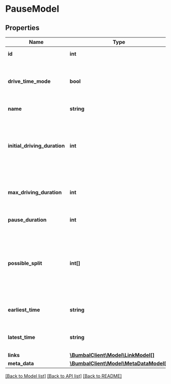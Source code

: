 # PauseModel

## Properties
Name | Type | Description | Notes
------------ | ------------- | ------------- | -------------
**id** | **int** | Unique Identifier | [optional] 
**drive_time_mode** | **bool** | Determines if pause is a drivetime pause or a timewindow pause | [optional] 
**name** | **string** | Name of pause | [optional] 
**initial_driving_duration** | **int** | initial driving time in minutes until first possibility of starting pause. (Only used in servicewindow pause) | [optional] 
**max_driving_duration** | **int** | max driving time in minutes before a pause must be started | [optional] 
**pause_duration** | **int** | (total) duration for pause(s) in minutes | [optional] 
**possible_split** | **int[]** | A list of durations in minutes by which the total duration of the pause may be split. (Only used in servicewindow pause) | [optional] 
**earliest_time** | **string** | Earliest time. (Only used in drivetime pause) | [optional] 
**latest_time** | **string** | Latest time. (Only used in drivetime pause) | [optional] 
**links** | [**\BumbalClient\Model\LinkModel[]**](LinkModel.md) |  | [optional] 
**meta_data** | [**\BumbalClient\Model\MetaDataModel[]**](MetaDataModel.md) |  | [optional] 

[[Back to Model list]](../README.md#documentation-for-models) [[Back to API list]](../README.md#documentation-for-api-endpoints) [[Back to README]](../README.md)


